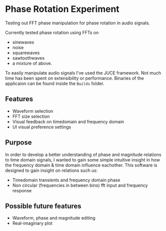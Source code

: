 # Phase Rotation Experiment
Testing out FFT phase manipulation for phase rotation in audio signals.

Currently tested phase rotation using FFTs on 
- sinewaves
- noise
- squarewaves
- sawtoothwaves 
- a mixture of above. 

To easily manipulate audio signals I've used the JUCE framework. Not much time has been spent on extensibility or performance. 
Binaries of the applicaion can be found inside the ```Builds``` folder.

## Features
- Waveform selection
- FFT size selection
- Visual feedback on timedomain and frequency domain
- UI visual preference settings

## Purpose
In order to develop a better understanding of phase and magnitude relations to time domain signals, 
I wanted to gain some simple intuitive insight in how the frequency domain & time domain influence eachother. 
This software is designed to gain insight on relations such us:
- Timedomain transients and frequency domain phase
- Non circular (frequencies in between bins) fft input and frequency response

## Possible future features
- Waveform, phase and magnitude editing
- Real-imaginary plot
